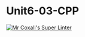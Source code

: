 # Unit6-03-CPP
[![Mr Coxall's Super Linter](https://github.com/ICS3U-C-Programming-LilyC/Unit6-03-CPP/workflows/Mr%20Coxall's%20Super%20Linter/badge.svg)](https://github.com/ICS3U-C-Programming-LilyC/Unit6-03-CPP/actions/)
